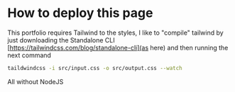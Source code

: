 
# How to deploy this page

This portfolio requires Tailwind to the styles, I like to "compile" tailwind by just downloading the Standalone CLI [https://tailwindcss.com/blog/standalone-cli](as here) and then running the next command

```bash
taildwindcss -i src/input.css -o src/output.css --watch
```

All without NodeJS
